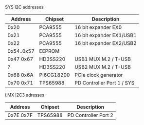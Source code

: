 SYS I2C addresses

| Address    | Chipset  | Description               |
|------------|----------|---------------------------|
| 0x20       | PCA9555  | 16 bit expander EX0       |
| 0x21       | PCA9555  | 16 bit expander EX1/USB1  |
| 0x22       | PCA9555  | 16 bit expander EX2/USB2  |
| 0x54..0x57 | EEPROM   |                    |
| 0x47 0x67  | HD3SS220 | USB1 MUX M.2 / T-USB |
| ?          | HD3SS220 | USB2 MUX M.2 / T-USB |
| 0x68 0x6A  | PI6CG18200 | PCIe clock generator |
| 0x70 0x71  | TPS65988 |  PD Controller Port 1 / SYS |

i.MX I2C3 adresses

| Address    | Chipset  | Description               |
|------------|----------|---------------------------|
| 0x7E 0x7F  | TPS65988 |  PD Controller Port 2     |

